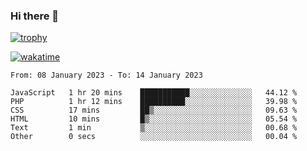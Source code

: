 ### Hi there 👋

[![trophy](https://github-profile-trophy.vercel.app/?username=cxnky&theme=dracula)](https://github.com/ryo-ma/github-profile-trophy)

[![wakatime](https://wakatime.com/badge/user/1c39c599-5497-41b9-a5be-2c4676e7fd23.svg)](https://wakatime.com/@1c39c599-5497-41b9-a5be-2c4676e7fd23)
<!--START_SECTION:waka-->

```text
From: 08 January 2023 - To: 14 January 2023

JavaScript   1 hr 20 mins    ███████████░░░░░░░░░░░░░░   44.12 %
PHP          1 hr 12 mins    ██████████░░░░░░░░░░░░░░░   39.98 %
CSS          17 mins         ██▒░░░░░░░░░░░░░░░░░░░░░░   09.63 %
HTML         10 mins         █▒░░░░░░░░░░░░░░░░░░░░░░░   05.54 %
Text         1 min           ▒░░░░░░░░░░░░░░░░░░░░░░░░   00.68 %
Other        0 secs          ░░░░░░░░░░░░░░░░░░░░░░░░░   00.04 %
```

<!--END_SECTION:waka-->
